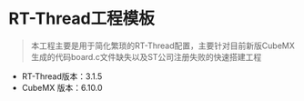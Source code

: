 # RT-Thread工程模板
> 本工程主要是用于简化繁琐的RT-Thread配置，主要针对目前新版CubeMX生成的代码board.c文件缺失以及ST公司注册失败的快速搭建工程
- RT-Thread版本：3.1.5
- CubeMX 版本：6.10.0